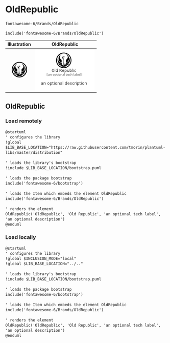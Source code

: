 # OldRepublic


```text
fontawesome-6/Brands/OldRepublic
```

```text
include('fontawesome-6/Brands/OldRepublic')
```



| Illustration | OldRepublic |
| :---: | :---: |
| ![illustration for Illustration](../../fontawesome-6/Brands/OldRepublic.png) | ![illustration for OldRepublic](../../fontawesome-6/Brands/OldRepublic.Local.png) |




## OldRepublic

### Load remotely
```plantuml
@startuml
' configures the library
!global $LIB_BASE_LOCATION="https://raw.githubusercontent.com/tmorin/plantuml-libs/master/distribution"

' loads the library's bootstrap
!include $LIB_BASE_LOCATION/bootstrap.puml

' loads the package bootstrap
include('fontawesome-6/bootstrap')

' loads the Item which embeds the element OldRepublic
include('fontawesome-6/Brands/OldRepublic')

' renders the element
OldRepublic('OldRepublic', 'Old Republic', 'an optional tech label', 'an optional description')
@enduml
```

### Load locally
```plantuml
@startuml
' configures the library
!global $INCLUSION_MODE="local"
!global $LIB_BASE_LOCATION="../.."

' loads the library's bootstrap
!include $LIB_BASE_LOCATION/bootstrap.puml

' loads the package bootstrap
include('fontawesome-6/bootstrap')

' loads the Item which embeds the element OldRepublic
include('fontawesome-6/Brands/OldRepublic')

' renders the element
OldRepublic('OldRepublic', 'Old Republic', 'an optional tech label', 'an optional description')
@enduml
```

